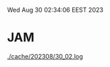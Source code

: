Wed Aug 30 02:34:06 EEST 2023
# JAM
<a href='./cache/202308/30_02.log'>./cache/202308/30_02.log</a>
